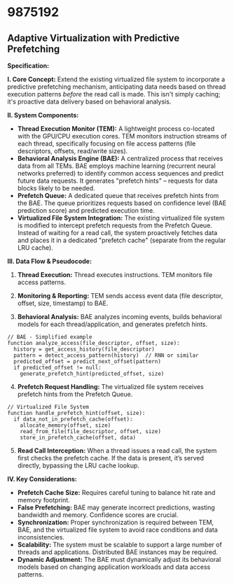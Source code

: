# 9875192

## Adaptive Virtualization with Predictive Prefetching

**Specification:**

**I. Core Concept:** Extend the existing virtualized file system to incorporate a predictive prefetching mechanism, anticipating data needs based on thread execution patterns *before* the read call is made.  This isn't simply caching; it's proactive data delivery based on behavioral analysis.

**II. System Components:**

*   **Thread Execution Monitor (TEM):**  A lightweight process co-located with the GPU/CPU execution cores. TEM monitors instruction streams of each thread, specifically focusing on file access patterns (file descriptors, offsets, read/write sizes).
*   **Behavioral Analysis Engine (BAE):**  A centralized process that receives data from all TEMs. BAE employs machine learning (recurrent neural networks preferred) to identify common access sequences and predict future data requests.  It generates "prefetch hints" – requests for data blocks likely to be needed.
*   **Prefetch Queue:** A dedicated queue that receives prefetch hints from the BAE.  The queue prioritizes requests based on confidence level (BAE prediction score) and predicted execution time.
*   **Virtualized File System Integration:** The existing virtualized file system is modified to intercept prefetch requests from the Prefetch Queue.  Instead of waiting for a read call, the system proactively fetches data and places it in a dedicated "prefetch cache" (separate from the regular LRU cache).

**III. Data Flow & Pseudocode:**

1.  **Thread Execution:** Thread executes instructions. TEM monitors file access patterns.

2.  **Monitoring & Reporting:** TEM sends access event data (file descriptor, offset, size, timestamp) to BAE.

3.  **Behavioral Analysis:** BAE analyzes incoming events, builds behavioral models for each thread/application, and generates prefetch hints.

```pseudocode
// BAE - Simplified example
function analyze_access(file_descriptor, offset, size):
  history = get_access_history(file_descriptor)
  pattern = detect_access_pattern(history)  // RNN or similar
  predicted_offset = predict_next_offset(pattern)
  if predicted_offset != null:
    generate_prefetch_hint(predicted_offset, size)
```

4.  **Prefetch Request Handling:** The virtualized file system receives prefetch hints from the Prefetch Queue.

```pseudocode
// Virtualized File System
function handle_prefetch_hint(offset, size):
  if data_not_in_prefetch_cache(offset):
    allocate_memory(offset, size)
    read_from_file(file_descriptor, offset, size)
    store_in_prefetch_cache(offset, data)
```

5.  **Read Call Interception:** When a thread issues a read call, the system first checks the prefetch cache. If the data is present, it’s served directly, bypassing the LRU cache lookup.

**IV. Key Considerations:**

*   **Prefetch Cache Size:** Requires careful tuning to balance hit rate and memory footprint.
*   **False Prefetching:**  BAE may generate incorrect predictions, wasting bandwidth and memory.  Confidence scores are crucial.
*   **Synchronization:**  Proper synchronization is required between TEM, BAE, and the virtualized file system to avoid race conditions and data inconsistencies.
*   **Scalability:** The system must be scalable to support a large number of threads and applications.  Distributed BAE instances may be required.
*   **Dynamic Adjustment:** The BAE must dynamically adjust its behavioral models based on changing application workloads and data access patterns.